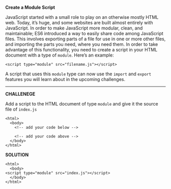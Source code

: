 **Create a Module Script**

JavaScript started with a small role to play on an otherwise mostly HTML web. Today, it’s huge, and some websites are built almost entirely with JavaScript. In order to make JavaScript more modular, clean, and maintainable; ES6 introduced a way to easily share code among JavaScript files. This involves exporting parts of a file for use in one or more other files, and importing the parts you need, where you need them. In order to take advantage of this functionality, you need to create a script in your HTML document with a type of `module`. Here’s an example:

```
<script type="module" src="filename.js"></script>
```

A script that uses this `module` type can now use the `import` and `export` features you will learn about in the upcoming challenges.

---------------------

**CHALLENEGE**

Add a script to the HTML document of type `module` and give it the source file of `index.js`

```
<html>
  <body>
    <!-- add your code below -->

    <!-- add your code above -->
  </body>
</html>
```

**SOLUTION**

```
<html>
  <body>
<script type="module" src="index.js"></script>
  </body>
</html>

```
